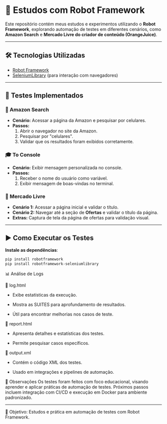 # 🤖 Estudos com Robot Framework

Este repositório contém meus estudos e experimentos utilizando o **Robot Framework**, explorando automação de testes em diferentes cenários, como **Amazon Search** e **Mercado Livre do criador de conteúdo (OrangeJuice)**.

---

## 🛠️ Tecnologias Utilizadas

- [Robot Framework](https://robotframework.org/)  
- [SeleniumLibrary](https://robotframework.org/SeleniumLibrary/) (para interação com navegadores)  

---

## 📌 Testes Implementados

### 🔎 Amazon Search
- **Cenário:** Acessar a página da Amazon e pesquisar por celulares.  
- **Passos:**
  1. Abrir o navegador no site da Amazon.  
  2. Pesquisar por "celulares".  
  3. Validar que os resultados foram exibidos corretamente.  

### 🎓 To Console
- **Cenário:** Exibir mensagem personalizada no console.  
- **Passos:**
  1. Receber o nome do usuário como variável.  
  2. Exibir mensagem de boas-vindas no terminal.  

### 🛒 Mercado Livre
- **Cenário 1:** Acessar a página inicial e validar o título.  
- **Cenário 2:** Navegar até a seção de **Ofertas** e validar o título da página.  
- **Extras:** Captura de tela da página de ofertas para validação visual.  

---

## ▶️ Como Executar os Testes

 **Instale as dependências**:
   ```bash
   pip install robotframework
   pip install robotframework-seleniumlibrary
   ```


📊 Análise de Logs

🔹 log.html

- Exibe estatísticas da execução.

- Mostra as SUITES para aprofundamento de resultados.

- Útil para encontrar melhorias nos casos de teste.

🔹 report.html

- Apresenta detalhes e estatísticas dos testes.

- Permite pesquisar casos específicos.

🔹 output.xml

- Contém o código XML dos testes.

- Usado em integrações e pipelines de automação.

📌 Observações
Os testes foram feitos com foco educacional, visando aprender e aplicar práticas de automação de testes.
Próximos passos incluem integração com CI/CD e execução em Docker para ambiente padronizado.

---

📅 Objetivo: Estudos e prática em automação de testes com Robot Framework.


